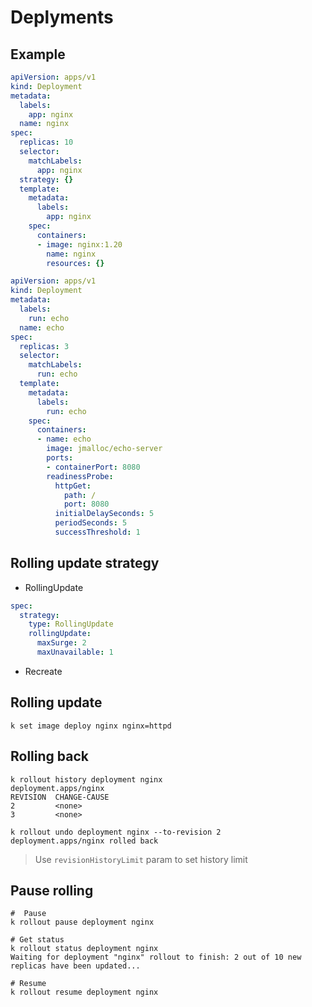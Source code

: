 # Deplyments
## Example
```yaml
apiVersion: apps/v1
kind: Deployment
metadata:
  labels:
    app: nginx
  name: nginx
spec:
  replicas: 10
  selector:
    matchLabels:
      app: nginx
  strategy: {}
  template:
    metadata:
      labels:
        app: nginx
    spec:
      containers:
      - image: nginx:1.20
        name: nginx
        resources: {}
```
```yaml
apiVersion: apps/v1
kind: Deployment
metadata:
  labels:
    run: echo
  name: echo
spec:
  replicas: 3
  selector:
    matchLabels:
      run: echo
  template:
    metadata:
      labels:
        run: echo
    spec:
      containers:
      - name: echo
        image: jmalloc/echo-server
        ports:
        - containerPort: 8080
        readinessProbe:
          httpGet:
            path: /
            port: 8080
          initialDelaySeconds: 5
          periodSeconds: 5
          successThreshold: 1
```

## Rolling update strategy
* RollingUpdate
```yaml
spec:
  strategy:
    type: RollingUpdate
    rollingUpdate:
      maxSurge: 2
      maxUnavailable: 1
```
* Recreate

## Rolling update
```shell
k set image deploy nginx nginx=httpd
```

## Rolling back
```shell
k rollout history deployment nginx   
deployment.apps/nginx 
REVISION  CHANGE-CAUSE
2         <none>
3         <none>

k rollout undo deployment nginx --to-revision 2
deployment.apps/nginx rolled back
```
>Use `revisionHistoryLimit` param to set history limit

## Pause rolling
```shell
#  Pause
k rollout pause deployment nginx 

# Get status
k rollout status deployment nginx  
Waiting for deployment "nginx" rollout to finish: 2 out of 10 new replicas have been updated...

# Resume
k rollout resume deployment nginx
```